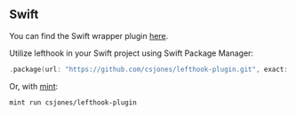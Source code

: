 ## Swift

You can find the Swift wrapper plugin [here](https://github.com/csjones/lefthook-plugin).

Utilize lefthook in your Swift project using Swift Package Manager:

```swift
.package(url: "https://github.com/csjones/lefthook-plugin.git", exact: "1.11.13"),
```

Or, with [mint](https://github.com/yonaskolb/Mint):

```bash
mint run csjones/lefthook-plugin
```
